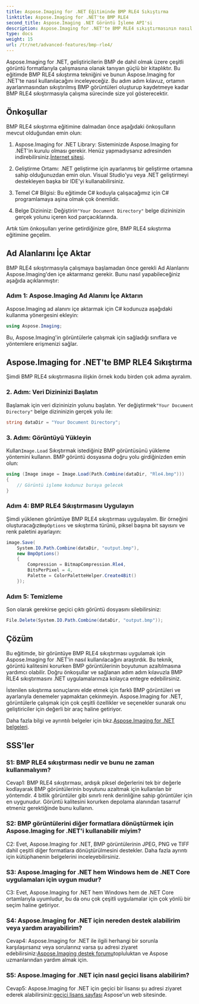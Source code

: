 ```yaml
---
title: Aspose.Imaging for .NET Eğitiminde BMP RLE4 Sıkıştırma
linktitle: Aspose.Imaging for .NET'te BMP RLE4
second_title: Aspose.Imaging .NET Görüntü İşleme API'si
description: Aspose.Imaging for .NET'te BMP RLE4 sıkıştırmasının nasıl uygulanacağını öğrenin. Kalite kaybı olmadan BMP görüntü boyutunu azaltın.
type: docs
weight: 15
url: /tr/net/advanced-features/bmp-rle4/
---
```

Aspose.Imaging for .NET, geliştiricilerin BMP de dahil olmak üzere çeşitli görüntü formatlarıyla çalışmasına olanak tanıyan güçlü bir kitaplıktır. Bu eğitimde BMP RLE4 sıkıştırma tekniğini ve bunun Aspose.Imaging for .NET'te nasıl kullanılacağını inceleyeceğiz. Bu adım adım kılavuz, ortamın ayarlanmasından sıkıştırılmış BMP görüntüleri oluşturup kaydetmeye kadar BMP RLE4 sıkıştırmasıyla çalışma sürecinde size yol gösterecektir.

## Önkoşullar

BMP RLE4 sıkıştırma eğitimine dalmadan önce aşağıdaki önkoşulların mevcut olduğundan emin olun:

1.  Aspose.Imaging for .NET Library: Sisteminizde Aspose.Imaging for .NET'in kurulu olması gerekir. Henüz yapmadıysanız adresinden indirebilirsiniz.[İnternet sitesi](https://releases.aspose.com/imaging/net/).

2. Geliştirme Ortamı: .NET geliştirme için ayarlanmış bir geliştirme ortamına sahip olduğunuzdan emin olun. Visual Studio'yu veya .NET geliştirmeyi destekleyen başka bir IDE'yi kullanabilirsiniz.

3. Temel C# Bilgisi: Bu eğitimde C# koduyla çalışacağımız için C# programlamaya aşina olmak çok önemlidir.

4.  Belge Dizininiz: Değiştirin`"Your Document Directory"` belge dizininizin gerçek yolunu içeren kod parçacıklarında.

Artık tüm önkoşulları yerine getirdiğinize göre, BMP RLE4 sıkıştırma eğitimine geçelim.

## Ad Alanlarını İçe Aktar

BMP RLE4 sıkıştırmasıyla çalışmaya başlamadan önce gerekli Ad Alanlarını Aspose.Imaging'den içe aktarmanız gerekir. Bunu nasıl yapabileceğiniz aşağıda açıklanmıştır:

### Adım 1: Aspose.Imaging Ad Alanını İçe Aktarın

Aspose.Imaging ad alanını içe aktarmak için C# kodunuza aşağıdaki kullanma yönergesini ekleyin:

```csharp
using Aspose.Imaging;
```

Bu, Aspose.Imaging'in görüntülerle çalışmak için sağladığı sınıflara ve yöntemlere erişmenizi sağlar.

## Aspose.Imaging for .NET'te BMP RLE4 Sıkıştırma

Şimdi BMP RLE4 sıkıştırmasına ilişkin örnek kodu birden çok adıma ayıralım.

### 2. Adım: Veri Dizininizi Başlatın

 Başlamak için veri dizininizin yolunu başlatın. Yer değiştirmek`"Your Document Directory"` belge dizininizin gerçek yolu ile:

```csharp
string dataDir = "Your Document Directory";
```

### 3. Adım: Görüntüyü Yükleyin

 Kullan`Image.Load` Sıkıştırmak istediğiniz BMP görüntüsünü yükleme yöntemini kullanın. BMP görüntü dosyasına doğru yolu girdiğinizden emin olun:

```csharp
using (Image image = Image.Load(Path.Combine(dataDir, "Rle4.bmp")))
{
    // Görüntü işleme kodunuz buraya gelecek
}
```

### Adım 4: BMP RLE4 Sıkıştırmasını Uygulayın

 Şimdi yüklenen görüntüye BMP RLE4 sıkıştırması uygulayalım. Bir örneğini oluşturacağız`BmpOptions` ve sıkıştırma türünü, piksel başına bit sayısını ve renk paletini ayarlayın:

```csharp
image.Save(
    System.IO.Path.Combine(dataDir, "output.bmp"),
    new BmpOptions()
    {
        Compression = BitmapCompression.Rle4,
        BitsPerPixel = 4,
        Palette = ColorPaletteHelper.Create4Bit()
    });
```

### Adım 5: Temizleme

Son olarak gerekirse geçici çıktı görüntü dosyasını silebilirsiniz:

```csharp
File.Delete(System.IO.Path.Combine(dataDir, "output.bmp"));
```

## Çözüm

Bu eğitimde, bir görüntüye BMP RLE4 sıkıştırması uygulamak için Aspose.Imaging for .NET'in nasıl kullanılacağını araştırdık. Bu teknik, görüntü kalitesini korurken BMP görüntülerinin boyutunun azaltılmasına yardımcı olabilir. Doğru önkoşullar ve sağlanan adım adım kılavuzla BMP RLE4 sıkıştırmasını .NET uygulamalarınıza kolayca entegre edebilirsiniz.

İstenilen sıkıştırma sonuçlarını elde etmek için farklı BMP görüntüleri ve ayarlarıyla denemeler yapmaktan çekinmeyin. Aspose.Imaging for .NET, görüntülerle çalışmak için çok çeşitli özellikler ve seçenekler sunarak onu geliştiriciler için değerli bir araç haline getiriyor.

 Daha fazla bilgi ve ayrıntılı belgeler için bkz.[Aspose.Imaging for .NET belgeleri](https://reference.aspose.com/imaging/net/).

## SSS'ler

### S1: BMP RLE4 sıkıştırması nedir ve bunu ne zaman kullanmalıyım?

Cevap1: BMP RLE4 sıkıştırması, ardışık piksel değerlerini tek bir değerle kodlayarak BMP görüntülerinin boyutunu azaltmak için kullanılan bir yöntemdir. 4 bitlik görüntüler gibi sınırlı renk derinliğine sahip görüntüler için en uygunudur. Görüntü kalitesini korurken depolama alanından tasarruf etmeniz gerektiğinde bunu kullanın.

### S2: BMP görüntülerini diğer formatlara dönüştürmek için Aspose.Imaging for .NET'i kullanabilir miyim?

C2: Evet, Aspose.Imaging for .NET, BMP görüntülerinin JPEG, PNG ve TIFF dahil çeşitli diğer formatlara dönüştürülmesini destekler. Daha fazla ayrıntı için kütüphanenin belgelerini inceleyebilirsiniz.

### S3: Aspose.Imaging for .NET hem Windows hem de .NET Core uygulamaları için uygun mudur?

C3: Evet, Aspose.Imaging for .NET hem Windows hem de .NET Core ortamlarıyla uyumludur, bu da onu çok çeşitli uygulamalar için çok yönlü bir seçim haline getiriyor.

### S4: Aspose.Imaging for .NET için nereden destek alabilirim veya yardım arayabilirim?

 Cevap4: Aspose.Imaging for .NET ile ilgili herhangi bir sorunla karşılaşırsanız veya sorularınız varsa şu adresi ziyaret edebilirsiniz:[Aspose.Imaging destek forumu](https://forum.aspose.com/)topluluktan ve Aspose uzmanlarından yardım almak için.

### S5: Aspose.Imaging for .NET için nasıl geçici lisans alabilirim?

 Cevap5: Aspose.Imaging for .NET için geçici bir lisansı şu adresi ziyaret ederek alabilirsiniz:[geçici lisans sayfası](https://purchase.aspose.com/temporary-license/) Aspose'un web sitesinde.